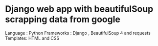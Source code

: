 # Django web app with beautifulSoup scrapping data from google 

Language : Python 
Frameworks : Django , BeautifulSoup 4 and requests
Templates: HTML and CSS 
